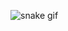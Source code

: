 ![snake gif](https://github.com/SergioSemprebom/SergioSemprebom/blob/output/github-contribution-grid-snake.gif)
